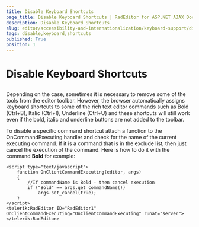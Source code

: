 ```yaml
---
title: Disable Keyboard Shortcuts
page_title: Disable Keyboard Shortcuts | RadEditor for ASP.NET AJAX Documentation
description: Disable Keyboard Shortcuts
slug: editor/accessibility-and-internationalization/keyboard-support/disable-keyboard-shortcuts
tags: disable,keyboard,shortcuts
published: True
position: 1
---
```


# Disable Keyboard Shortcuts



## 

Depending on the case, sometimes it is necessary to remove some of the tools from the editor toolbar. However, the browser automatically assigns keyboard shortcuts to some of the rich text editor commands such as Bold (Ctrl+B), Italic (Ctrl+I), Underline (Ctrl+U) and these shortcuts will still work even if the bold, italic and underline buttons are not added to the toolbar.

To disable a specific command shortcut attach a function to the OnCommandExecuting handler and check for the name of the current executing command. If it is a command that is in the exclude list, then just cancel the execution of the command. Here is how to do it with the command **Bold** for example:

````ASP.NET
<script type="text/javascript">
	function OnClientCommandExecuting(editor, args)
	{
		//If commandName is Bold - then cancel execution
		if ("Bold" == args.get_commandName()) 
			args.set_cancel(true);
	}
</script>
<telerik:RadEditor ID="RadEditor1" OnClientCommandExecuting="OnClientCommandExecuting" runat="server">
</telerik:RadEditor>
````


